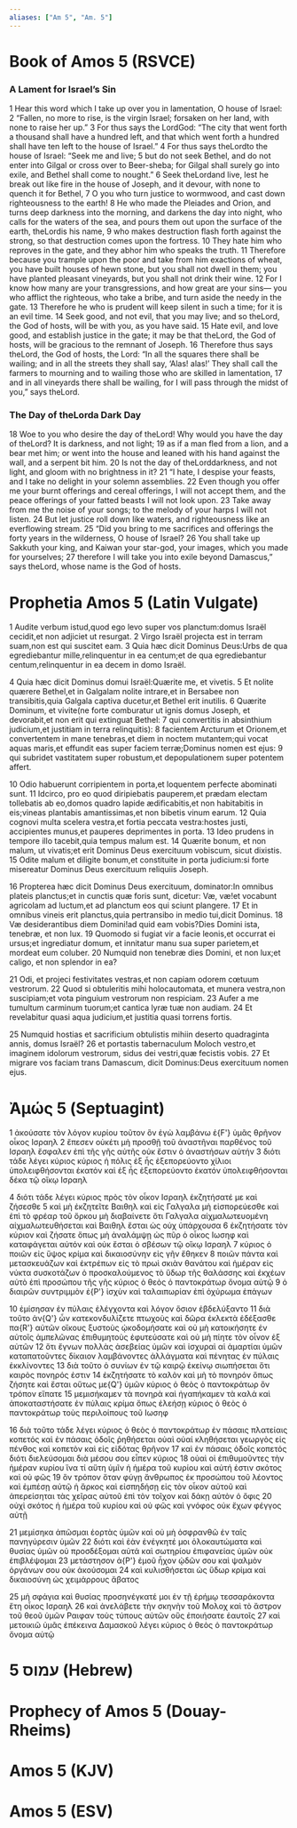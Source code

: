 ```yaml
---
aliases: ["Am 5", "Am. 5"]
---
```



# Book of Amos 5 (RSVCE)

### A Lament for Israel’s Sin
1 Hear this word which I take up over you in lamentation, O house of Israel:
2 “Fallen, no more to rise, is the virgin Israel; forsaken on her land, with none to raise her up.”
3 For thus says the LordGod: “The city that went forth a thousand shall have a hundred left, and that which went forth a hundred shall have ten left to the house of Israel.”
4 For thus says theLordto the house of Israel: “Seek me and live;
5 but do not seek Bethel, and do not enter into Gilgal or cross over to Beer-sheba; for Gilgal shall surely go into exile, and Bethel shall come to nought.”
6 Seek theLordand live, lest he break out like fire in the house of Joseph, and it devour, with none to quench it for Bethel,
7 O you who turn justice to wormwood, and cast down righteousness to the earth!
8 He who made the Pleiades and Orion, and turns deep darkness into the morning, and darkens the day into night, who calls for the waters of the sea, and pours them out upon the surface of the earth, theLordis his name,
9 who makes destruction flash forth against the strong, so that destruction comes upon the fortress.
10 They hate him who reproves in the gate, and they abhor him who speaks the truth.
11 Therefore because you trample upon the poor and take from him exactions of wheat, you have built houses of hewn stone, but you shall not dwell in them; you have planted pleasant vineyards, but you shall not drink their wine.
12 For I know how many are your transgressions, and how great are your sins— you who afflict the righteous, who take a bribe, and turn aside the needy in the gate.
13 Therefore he who is prudent will keep silent in such a time; for it is an evil time.
14 Seek good, and not evil, that you may live; and so theLord, the God of hosts, will be with you, as you have said.
15 Hate evil, and love good, and establish justice in the gate; it may be that theLord, the God of hosts, will be gracious to the remnant of Joseph.
16 Therefore thus says theLord, the God of hosts, the Lord: “In all the squares there shall be wailing; and in all the streets they shall say, ‘Alas! alas!’ They shall call the farmers to mourning and to wailing those who are skilled in lamentation,
17 and in all vineyards there shall be wailing, for I will pass through the midst of you,” says theLord.
### The Day of theLorda Dark Day
18 Woe to you who desire the day of theLord! Why would you have the day of theLord? It is darkness, and not light;
19 as if a man fled from a lion, and a bear met him; or went into the house and leaned with his hand against the wall, and a serpent bit him.
20 Is not the day of theLorddarkness, and not light, and gloom with no brightness in it?
21 “I hate, I despise your feasts, and I take no delight in your solemn assemblies.
22 Even though you offer me your burnt offerings and cereal offerings, I will not accept them, and the peace offerings of your fatted beasts I will not look upon.
23 Take away from me the noise of your songs; to the melody of your harps I will not listen.
24 But let justice roll down like waters, and righteousness like an everflowing stream.
25 “Did you bring to me sacrifices and offerings the forty years in the wilderness, O house of Israel?
26 You shall take up Sakkuth your king, and Kaiwan your star-god, your images, which you made for yourselves;
27 therefore I will take you into exile beyond Damascus,” says theLord, whose name is the God of hosts.


# Prophetia Amos 5 (Latin Vulgate)

1 Audite verbum istud,quod ego levo super vos planctum:domus Israël cecidit,et non adjiciet ut resurgat.
2 Virgo Israël projecta est in terram suam,non est qui suscitet eam.
3 Quia hæc dicit Dominus Deus:Urbs de qua egrediebantur mille,relinquentur in ea centum;et de qua egrediebantur centum,relinquentur in ea decem in domo Israël.

4 Quia hæc dicit Dominus domui Israël:Quærite me, et vivetis.
5 Et nolite quærere Bethel,et in Galgalam nolite intrare,et in Bersabee non transibitis,quia Galgala captiva ducetur,et Bethel erit inutilis.
6 Quærite Dominum, et vivite(ne forte comburatur ut ignis domus Joseph, et devorabit,et non erit qui extinguat Bethel:
7 qui convertitis in absinthium judicium,et justitiam in terra relinquitis):
8 facientem Arcturum et Orionem,et convertentem in mane tenebras,et diem in noctem mutantem;qui vocat aquas maris,et effundit eas super faciem terræ;Dominus nomen est ejus:
9 qui subridet vastitatem super robustum,et depopulationem super potentem affert.

10 Odio habuerunt corripientem in porta,et loquentem perfecte abominati sunt.
11 Idcirco, pro eo quod diripiebatis pauperem,et prædam electam tollebatis ab eo,domos quadro lapide ædificabitis,et non habitabitis in eis;vineas plantabis amantissimas,et non bibetis vinum earum.
12 Quia cognovi multa scelera vestra,et fortia peccata vestra:hostes justi, accipientes munus,et pauperes deprimentes in porta.
13 Ideo prudens in tempore illo tacebit,quia tempus malum est.
14 Quærite bonum, et non malum, ut vivatis;et erit Dominus Deus exercituum vobiscum, sicut dixistis.
15 Odite malum et diligite bonum,et constituite in porta judicium:si forte misereatur Dominus Deus exercituum reliquiis Joseph.

16 Propterea hæc dicit Dominus Deus exercituum, dominator:In omnibus plateis planctus;et in cunctis quæ foris sunt, dicetur: Væ, væ!et vocabunt agricolam ad luctum,et ad planctum eos qui sciunt plangere.
17 Et in omnibus vineis erit planctus,quia pertransibo in medio tui,dicit Dominus.
18 Væ desiderantibus diem Domini!ad quid eam vobis?Dies Domini ista, tenebræ, et non lux.
19 Quomodo si fugiat vir a facie leonis,et occurrat ei ursus;et ingrediatur domum, et innitatur manu sua super parietem,et mordeat eum coluber.
20 Numquid non tenebræ dies Domini, et non lux;et caligo, et non splendor in ea?

21 Odi, et projeci festivitates vestras,et non capiam odorem cœtuum vestrorum.
22 Quod si obtuleritis mihi holocautomata, et munera vestra,non suscipiam;et vota pinguium vestrorum non respiciam.
23 Aufer a me tumultum carminum tuorum;et cantica lyræ tuæ non audiam.
24 Et revelabitur quasi aqua judicium,et justitia quasi torrens fortis.

25 Numquid hostias et sacrificium obtulistis mihiin deserto quadraginta annis, domus Israël?
26 et portastis tabernaculum Moloch vestro,et imaginem idolorum vestrorum, sidus dei vestri,quæ fecistis vobis.
27 Et migrare vos faciam trans Damascum, dicit Dominus:Deus exercituum nomen ejus.


# Ἀμώς 5 (Septuagint)

1 ἀκούσατε τὸν λόγον κυρίου τοῦτον ὃν ἐγὼ λαμβάνω ἐ{F'} ὑμᾶς θρῆνον οἶκος Ισραηλ
2 ἔπεσεν οὐκέτι μὴ προσθῇ τοῦ ἀναστῆναι παρθένος τοῦ Ισραηλ ἔσφαλεν ἐπὶ τῆς γῆς αὐτῆς οὐκ ἔστιν ὁ ἀναστήσων αὐτήν
3 διότι τάδε λέγει κύριος κύριος ἡ πόλις ἐξ ἧς ἐξεπορεύοντο χίλιοι ὑπολειφθήσονται ἑκατόν καὶ ἐξ ἧς ἐξεπορεύοντο ἑκατόν ὑπολειφθήσονται δέκα τῷ οἴκῳ Ισραηλ

4 διότι τάδε λέγει κύριος πρὸς τὸν οἶκον Ισραηλ ἐκζητήσατέ με καὶ ζήσεσθε
5 καὶ μὴ ἐκζητεῖτε Βαιθηλ καὶ εἰς Γαλγαλα μὴ εἰσπορεύεσθε καὶ ἐπὶ τὸ φρέαρ τοῦ ὅρκου μὴ διαβαίνετε ὅτι Γαλγαλα αἰχμαλωτευομένη αἰχμαλωτευθήσεται καὶ Βαιθηλ ἔσται ὡς οὐχ ὑπάρχουσα
6 ἐκζητήσατε τὸν κύριον καὶ ζήσατε ὅπως μὴ ἀναλάμψῃ ὡς πῦρ ὁ οἶκος Ιωσηφ καὶ καταφάγεται αὐτόν καὶ οὐκ ἔσται ὁ σβέσων τῷ οἴκῳ Ισραηλ
7 κύριος ὁ ποιῶν εἰς ὕψος κρίμα καὶ δικαιοσύνην εἰς γῆν ἔθηκεν
8 ποιῶν πάντα καὶ μετασκευάζων καὶ ἐκτρέπων εἰς τὸ πρωὶ σκιὰν θανάτου καὶ ἡμέραν εἰς νύκτα συσκοτάζων ὁ προσκαλούμενος τὸ ὕδωρ τῆς θαλάσσης καὶ ἐκχέων αὐτὸ ἐπὶ προσώπου τῆς γῆς κύριος ὁ θεὸς ὁ παντοκράτωρ ὄνομα αὐτῷ
9 ὁ διαιρῶν συντριμμὸν ἐ{P'} ἰσχὺν καὶ ταλαιπωρίαν ἐπὶ ὀχύρωμα ἐπάγων

10 ἐμίσησαν ἐν πύλαις ἐλέγχοντα καὶ λόγον ὅσιον ἐβδελύξαντο
11 διὰ τοῦτο ἀν{Q'} ὧν κατεκονδυλίζετε πτωχοὺς καὶ δῶρα ἐκλεκτὰ ἐδέξασθε πα{R'} αὐτῶν οἴκους ξυστοὺς ᾠκοδομήσατε καὶ οὐ μὴ κατοικήσητε ἐν αὐτοῖς ἀμπελῶνας ἐπιθυμητοὺς ἐφυτεύσατε καὶ οὐ μὴ πίητε τὸν οἶνον ἐξ αὐτῶν
12 ὅτι ἔγνων πολλὰς ἀσεβείας ὑμῶν καὶ ἰσχυραὶ αἱ ἁμαρτίαι ὑμῶν καταπατοῦντες δίκαιον λαμβάνοντες ἀλλάγματα καὶ πένητας ἐν πύλαις ἐκκλίνοντες
13 διὰ τοῦτο ὁ συνίων ἐν τῷ καιρῷ ἐκείνῳ σιωπήσεται ὅτι καιρὸς πονηρός ἐστιν
14 ἐκζητήσατε τὸ καλὸν καὶ μὴ τὸ πονηρόν ὅπως ζήσητε καὶ ἔσται οὕτως με{Q'} ὑμῶν κύριος ὁ θεὸς ὁ παντοκράτωρ ὃν τρόπον εἴπατε
15 μεμισήκαμεν τὰ πονηρὰ καὶ ἠγαπήκαμεν τὰ καλά καὶ ἀποκαταστήσατε ἐν πύλαις κρίμα ὅπως ἐλεήσῃ κύριος ὁ θεὸς ὁ παντοκράτωρ τοὺς περιλοίπους τοῦ Ιωσηφ

16 διὰ τοῦτο τάδε λέγει κύριος ὁ θεὸς ὁ παντοκράτωρ ἐν πάσαις πλατείαις κοπετός καὶ ἐν πάσαις ὁδοῖς ῥηθήσεται οὐαὶ οὐαί κληθήσεται γεωργὸς εἰς πένθος καὶ κοπετὸν καὶ εἰς εἰδότας θρῆνον
17 καὶ ἐν πάσαις ὁδοῖς κοπετός διότι διελεύσομαι διὰ μέσου σου εἶπεν κύριος
18 οὐαὶ οἱ ἐπιθυμοῦντες τὴν ἡμέραν κυρίου ἵνα τί αὕτη ὑμῖν ἡ ἡμέρα τοῦ κυρίου καὶ αὐτή ἐστιν σκότος καὶ οὐ φῶς
19 ὃν τρόπον ὅταν φύγῃ ἄνθρωπος ἐκ προσώπου τοῦ λέοντος καὶ ἐμπέσῃ αὐτῷ ἡ ἄρκος καὶ εἰσπηδήσῃ εἰς τὸν οἶκον αὐτοῦ καὶ ἀπερείσηται τὰς χεῖρας αὐτοῦ ἐπὶ τὸν τοῖχον καὶ δάκῃ αὐτὸν ὁ ὄφις
20 οὐχὶ σκότος ἡ ἡμέρα τοῦ κυρίου καὶ οὐ φῶς καὶ γνόφος οὐκ ἔχων φέγγος αὐτῇ

21 μεμίσηκα ἀπῶσμαι ἑορτὰς ὑμῶν καὶ οὐ μὴ ὀσφρανθῶ ἐν ταῖς πανηγύρεσιν ὑμῶν
22 διότι καὶ ἐὰν ἐνέγκητέ μοι ὁλοκαυτώματα καὶ θυσίας ὑμῶν οὐ προσδέξομαι αὐτά καὶ σωτηρίου ἐπιφανείας ὑμῶν οὐκ ἐπιβλέψομαι
23 μετάστησον ἀ{P'} ἐμοῦ ἦχον ᾠδῶν σου καὶ ψαλμὸν ὀργάνων σου οὐκ ἀκούσομαι
24 καὶ κυλισθήσεται ὡς ὕδωρ κρίμα καὶ δικαιοσύνη ὡς χειμάρρους ἄβατος

25 μὴ σφάγια καὶ θυσίας προσηνέγκατέ μοι ἐν τῇ ἐρήμῳ τεσσαράκοντα ἔτη οἶκος Ισραηλ
26 καὶ ἀνελάβετε τὴν σκηνὴν τοῦ Μολοχ καὶ τὸ ἄστρον τοῦ θεοῦ ὑμῶν Ραιφαν τοὺς τύπους αὐτῶν οὓς ἐποιήσατε ἑαυτοῖς
27 καὶ μετοικιῶ ὑμᾶς ἐπέκεινα Δαμασκοῦ λέγει κύριος ὁ θεὸς ὁ παντοκράτωρ ὄνομα αὐτῷ


# 5 עמוס (Hebrew)


# Prophecy of Amos 5 (Douay-Rheims)


# Amos 5 (KJV)


# Amos 5 (ESV)

